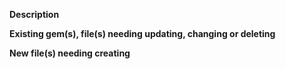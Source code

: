 **Description**

**Existing gem(s), file(s) needing updating, changing or deleting**

**New file(s) needing creating**

